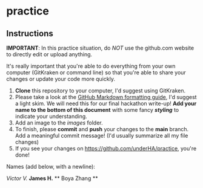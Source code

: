 # practice 
## Instructions
**IMPORTANT**: In this practice situation, do *NOT* use the github.com website to directly edit or upload anything. 

It's really important that you're able to do everything from your own computer (GitKraken or command line) so that you're able to share your changes or update your code more quickly.

1. **Clone** this repository to your computer, I'd suggest using GitKraken.
2. Please take a look at the [GitHub Markdown formatting guide](https://docs.github.com/en/github/writing-on-github/getting-started-with-writing-and-formatting-on-github/basic-writing-and-formatting-syntax), I'd suggest a light skim. We will need this for our final hackathon write-up! **Add your name to the bottom of this document** with some fancy **_styling_** to indicate your understanding.
3. Add an image to the *images* folder.
4. To finish, please **commit** and **push** your changes to the **main** branch. Add a meaningful commit message! (I'd usually summarize all my file changes)
5. If you see your changes on https://github.com/underHA/practice, you're done!

Names (add below, with a newline):

*Victor V.*
**James H.**
** Boya Zhang **
